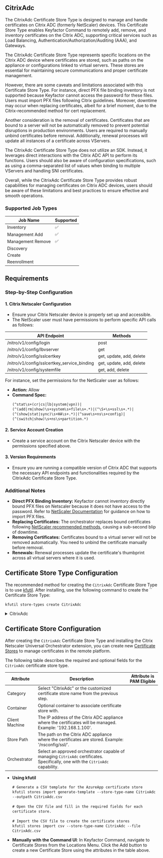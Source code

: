 ## CitrixAdc

The CitrixAdc Certificate Store Type is designed to manage and handle certificates on Citrix ADC (formerly NetScaler) devices. This Certificate Store Type enables Keyfactor Command to remotely add, remove, and inventory certificates on the Citrix ADC, supporting critical services such as Load Balancing, Authentication/Authorization/Auditing (AAA), and Gateways.

The CitrixAdc Certificate Store Type represents specific locations on the Citrix ADC device where certificates are stored, such as paths on the appliance or configurations linked to virtual servers. These stores are essential for maintaining secure communications and proper certificate management.

However, there are some caveats and limitations associated with this Certificate Store Type. For instance, direct PFX file binding inventory is not supported because Keyfactor cannot access the password for these files. Users must import PFX files following Citrix guidelines. Moreover, downtime may occur when replacing certificates, albeit for a brief moment, due to the Citrix-recommended method for cert replacement.

Another consideration is the removal of certificates. Certificates that are bound to a server will not be automatically removed to prevent potential disruptions in production environments. Users are required to manually unbind certificates before removal. Additionally, renewal processes will update all instances of a certificate across VServers.

The CitrixAdc Certificate Store Type does not utilize an SDK. Instead, it leverages direct interactions with the Citrix ADC API to perform its functions. Users should also be aware of configuration specifications, such as using a comma-separated list of values when binding to multiple VServers and handling SNI certificates.

Overall, while the CitrixAdc Certificate Store Type provides robust capabilities for managing certificates on Citrix ADC devices, users should be aware of these limitations and best practices to ensure effective and smooth operations.



### Supported Job Types

| Job Name | Supported |
| -------- | --------- |
| Inventory | ✅ |
| Management Add | ✅ |
| Management Remove | ✅ |
| Discovery |  |
| Create |  |
| Reenrollment |  |

## Requirements

### Step-by-Step Configuration

#### 1. Citrix Netscaler Configuration
- Ensure your Citrix Netscaler device is properly set up and accessible.
- The NetScaler user must have permissions to perform specific API calls as follows:

API Endpoint | Methods
--- | ---
/nitro/v1/config/login | post
/nitro/v1/config/lbvserver | get
/nitro/v1/config/sslcertkey | get, update, add, delete
/nitro/v1/config/sslcertkey_service_binding | get, update, add, delete
/nitro/v1/config/systemfile | get, add, delete

For instance, set the permissions for the NetScaler user as follows:

- **Action:** Allow
- **Command Spec:**
  ```
  (^stat\s+(cr|cs|lb|system|vpn))|(^(add|rm|show)\s+system\s+file\s+.*)|(^\S+\s+ssl\s+.*)|(^(show|stat|sync)\s+HA\s+.*)|(^save\s+ns\s+config)|(^(switch|show)\s+ns\s+partition.*)
  ````

#### 2. Service Account Creation
- Create a service account on the Citrix Netscaler device with the permissions specified above.

#### 3. Version Requirements
- Ensure you are running a compatible version of Citrix ADC that supports the necessary API endpoints and functionalities required by the CitrixAdc Certificate Store Type.

### Additional Notes

- **Direct PFX Binding Inventory:** Keyfactor cannot inventory directly bound PFX files on Netscaler because it does not have access to the password. Refer to [NetScaler Documentation](https://docs.netscaler.com/en-us/citrix-adc/12-1/ssl/ssl-certificates/export-existing-certs-keys.html#convert-ssl-certificates-for-import-or-export) for guidance on how to import PFX files.
- **Replacing Certificates:** The orchestrator replaces bound certificates following [NetScaler recommended methods](https://docs.netscaler.com/en-us/citrix-adc/12-1/ssl/ssl-certificates/add-group-certs.html), causing a sub-second blip of downtime.
- **Removing Certificates:** Certificates bound to a virtual server will not be removed automatically. You need to unbind the certificate manually before removal.
- **Renewals:** Renewal processes update the certificate's thumbprint across all virtual servers where it is used.



## Certificate Store Type Configuration

The recommended method for creating the `CitrixAdc` Certificate Store Type is to use [kfutil](https://github.com/Keyfactor/kfutil). After installing, use the following command to create the `` Certificate Store Type:

```shell
kfutil store-types create CitrixAdc
```

<details><summary>CitrixAdc</summary>

Create a store type called `CitrixAdc` with the attributes in the tables below:

### Basic Tab
| Attribute | Value | Description |
| --------- | ----- | ----- |
| Name | CitrixAdc | Display name for the store type (may be customized) |
| Short Name | CitrixAdc | Short display name for the store type |
| Capability | CitrixAdc | Store type name orchestrator will register with. Check the box to allow entry of value |
| Supported Job Types (check the box for each) | Add, Discovery, Remove | Job types the extension supports |
| Supports Add | ✅ | Check the box. Indicates that the Store Type supports Management Add |
| Supports Remove | ✅ | Check the box. Indicates that the Store Type supports Management Remove |
| Supports Discovery |  |  Indicates that the Store Type supports Discovery |
| Supports Reenrollment |  |  Indicates that the Store Type supports Reenrollment |
| Supports Create |  |  Indicates that the Store Type supports store creation |
| Needs Server | ✅ | Determines if a target server name is required when creating store |
| Blueprint Allowed |  | Determines if store type may be included in an Orchestrator blueprint |
| Uses PowerShell |  | Determines if underlying implementation is PowerShell |
| Requires Store Password |  | Determines if a store password is required when configuring an individual store. |
| Supports Entry Password |  | Determines if an individual entry within a store can have a password. |

The Basic tab should look like this:

![CitrixAdc Basic Tab](../docsource/images/CitrixAdc-basic-store-type-dialog.png)

### Advanced Tab
| Attribute | Value | Description |
| --------- | ----- | ----- |
| Supports Custom Alias | Required | Determines if an individual entry within a store can have a custom Alias. |
| Private Key Handling | Required | This determines if Keyfactor can send the private key associated with a certificate to the store. Required because IIS certificates without private keys would be invalid. |
| PFX Password Style | Default | 'Default' - PFX password is randomly generated, 'Custom' - PFX password may be specified when the enrollment job is created (Requires the Allow Custom Password application setting to be enabled.) |

The Advanced tab should look like this:

![CitrixAdc Advanced Tab](../docsource/images/CitrixAdc-advanced-store-type-dialog.png)

### Custom Fields Tab
Custom fields operate at the certificate store level and are used to control how the orchestrator connects to the remote target server containing the certificate store to be managed. The following custom fields should be added to the store type:

| Name | Display Name | Type | Default Value/Options | Required | Description |
| ---- | ------------ | ---- | --------------------- | -------- | ----------- |


The Custom Fields tab should look like this:

![CitrixAdc Custom Fields Tab](../docsource/images/CitrixAdc-custom-fields-store-type-dialog.png)



</details>

## Certificate Store Configuration

After creating the `CitrixAdc` Certificate Store Type and installing the Citrix Netscaler Universal Orchestrator extension, you can create new [Certificate Stores](https://software.keyfactor.com/Core-OnPrem/Current/Content/ReferenceGuide/Certificate%20Stores.htm?Highlight=certificate%20store) to manage certificates in the remote platform.

The following table describes the required and optional fields for the `CitrixAdc` certificate store type.

| Attribute | Description | Attribute is PAM Eligible |
| --------- | ----------- | ------------------------- |
| Category | Select "CitrixAdc" or the customized certificate store name from the previous step. | |
| Container | Optional container to associate certificate store with. | |
| Client Machine | The IP address of the Citrix ADC appliance where the certificates will be managed. Example: '192.168.1.100'. | |
| Store Path | The path on the Citrix ADC appliance where the certificates are stored. Example: '/nsconfig/ssl/'. | |
| Orchestrator | Select an approved orchestrator capable of managing `CitrixAdc` certificates. Specifically, one with the `CitrixAdc` capability. | |

* **Using kfutil**

    ```shell
    # Generate a CSV template for the AzureApp certificate store
    kfutil stores import generate-template --store-type-name CitrixAdc --outpath CitrixAdc.csv

    # Open the CSV file and fill in the required fields for each certificate store.

    # Import the CSV file to create the certificate stores
    kfutil stores import csv --store-type-name CitrixAdc --file CitrixAdc.csv
    ```

* **Manually with the Command UI**: In Keyfactor Command, navigate to Certificate Stores from the Locations Menu. Click the Add button to create a new Certificate Store using the attributes in the table above.